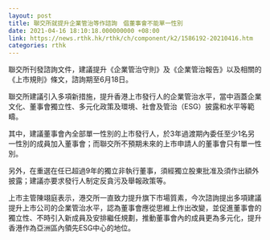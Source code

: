 ```yaml
---
layout: post
title: 聯交所就提升企業管治等作諮詢　倡董事會不能單一性別
date: 2021-04-16 18:10:18.000000000 +08:00
link: https://news.rthk.hk/rthk/ch/component/k2/1586192-20210416.htm
categories: rthk
---
```


聯交所刊發諮詢文件，建議提升《企業管治守則》及《企業管治報告》以及相關的《上市規則》條文，諮詢期至6月18日。

聯交所建議引入多項新措施，提升香港上市發行人的企業管治水平，當中涵蓋企業文化、董事會獨立性、多元化政策及環境、社會及管治（ESG）披露和水平等範疇。

其中，建議董事會內全部單一性別的上市發行人，於3年過渡期內委任至少1名另一性別的成員加入董事會；而聯交所不預期未來的上市申請人的董事會只有單一性別。

另外，在重選在任已超過9年的獨立非執行董事，須經獨立股東批准及須作出額外披露；建議亦要求發行人制定反貪污及舉報政策等。

上市主管陳翊庭表示，港交所一直致力提升旗下市場質素，今次諮詢提出多項建議提升上市公司的企業管治水平，認為董事會應從思維上作出改變，並促進董事會的獨立性、不時引入新成員及安排繼任規劃，推動董事會內的成員更為多元化，提升香港作為亞洲區內領先ESG中心的地位。
